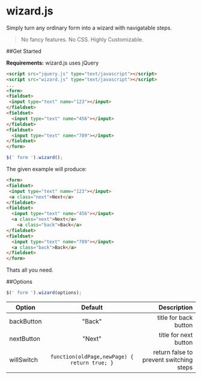 wizard.js
=========

Simply turn any ordinary form into a wizard with navigatable steps.<br/>
> No fancy features. No CSS. Highly Customizable.

##Get Started

**Requirements:** wizard.js uses jQuery

```html
<script src="jquery.js" type="text/javascript"></script>
<script src="wizard.js" type="text/javascript"></script>
...
<form>
<fieldset>
 <input type="text" name="123"></input>
</fieldset>
<fieldset>
  <input type="text" name="456"></input>
</fieldset>
<fieldset>
  <input type="text" name="789"></input>
</fieldset>
</form>
```
```js
$(' form ').wizard();
```

The given example will produce:
```html
<form>
<fieldset>
 <input type="text" name="123"></input>
 <a class="next">Next</a>
</fieldset>
<fieldset>
  <input type="text" name="456"></input>
  <a class="next">Next</a>
    <a class="back">Back</a>
</fieldset>
<fieldset>
  <input type="text" name="789"></input>
  <a class="back">Back</a>
</fieldset>
</form>
```

Thats all you need.

##Options
```js
$(' form ').wizard(options);
```

| Option        | Default           | Description  |
| ------------- |:-------------:| -----:|
| backButton     | "Back" | title for back button |
| nextButton      | "Next"      |   title for next button |
| willSwitch | `function(oldPage,newPage) { return true; }`      |   return false to prevent switching steps |
